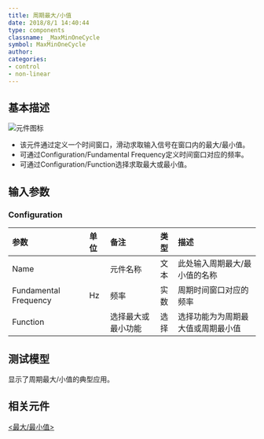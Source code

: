 ```yaml
---
title: 周期最大/小值
date: 2018/8/1 14:40:44
type: components
classname: _MaxMinOneCycle
symbol: MaxMinOneCycle
author: 
categories: 
- control
- non-linear
---
```

## <span id="comp_desc">基本描述</span>
![元件图标]()

- 该元件通过定义一个时间窗口，滑动求取输入信号在窗口内的最大/最小值。
- 可通过Configuration/Fundamental Frequency定义时间窗口对应的频率。
- 可通过Configuration/Function选择求取最大或最小值。

## <span id="comp_params">输入参数</span>
### <span id="comp_params_group_Configuration">Configuration</span>
| 参数 | 单位 | 备注 | 类型 | 描述 |
| :--- | :--- | :--- | :--: | :--- |
| <span id="comp_params_param_Name">Name</span> |  | 元件名称 | 文本 | 此处输入周期最大/最小值的名称 |
| <span id="comp_params_param_F">Fundamental Frequency</span> | Hz | 频率 | 实数 | 周期时间窗口对应的频率 |
| <span id="comp_params_param_Func">Function</span> |  | 选择最大或最小功能 | 选择 | 选择功能为为周期最大值或周期最小值 |

[Name]: #comp_params_param_Name "Name"
[Fundamental Frequency]: #comp_params_param_F "Fundamental Frequency"
[Function]: #comp_params_param_Func "Function"

## <span id="comp_example">测试模型</span>
[<test name>](<test link>)显示了周期最大/小值的典型应用。

## <span id="comp_seealso">相关元件</span>
[<最大/最小值>](<test link>)



